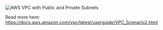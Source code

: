 ![AWS VPC with Public and Private Subnets](https://docs.aws.amazon.com/vpc/latest/userguide/images/nat-gateway-diagram.png)

Read more here: https://docs.aws.amazon.com/vpc/latest/userguide/VPC_Scenario2.html